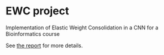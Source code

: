 # EWC project
Implementation of Elastic Weight Consolidation in a CNN for a 
Bioinformatics course

See [the report](report/) for more details.
